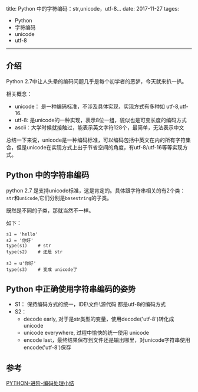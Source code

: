 title: Python 中的字符编码：str,unicode，utf-8...
date: 2017-11-27
tages:
- Python
- 字符编码
- unicode
- utf-8
-----

## 介绍

Python 2.7中让人头晕的编码问题几乎是每个初学者的恶梦，今天就来扒一扒。

相关概念：
- unicode： 是一种编码标准，不涉及具体实现，实现方式有多种如 utf-8,utf-16.
- utf-8: 是unicode的一种实现，表示8位一组，貌似也是可变长度的编码方式
- ascii：大学时候就接触过，能表示英文字符128个，最简单，无法表示中文

总结一下来说，unicode是一种编码标准，可以编码包括中英文在内的所有字符集合，但是unicode在实现方式上出于节省空间的角度，有utf-8/utf-16等等实现方式。

## Python 中的字符串编码

python 2.7 是支持unicode标准，这是肯定的。具体跟字符串相关的有2个类：`str`和`unicode`,它们分别是`basestring`的子类。

既然是不同的子类，那就当然不一样。

如下：
```
s1 = 'hello'
s2 = '你好'
type(s1)    # str
type(s2)    # 还是 str

s3 = u'你好'
type(s3)    # 变成 unicode了

```

## Python 中正确使用字符串编码的姿势

- S1： 保持编码方式的统一，IDE\文件\源代码 都是utf-8的编码方式
- S2：
    - decode early, 对于是str类型的变量，使用decode('utf-8')转化成unicode
    - unicode everywhere, 过程中愉快的统一使用 unicode
    - encode last，最终结果保存到文件还是输出哪里，对unicode字符串使用encode('utf-8')保存


## 参考

[PYTHON-进阶-编码处理小结](http://wklken.me/posts/2013/08/31/python-extra-coding-intro.html)